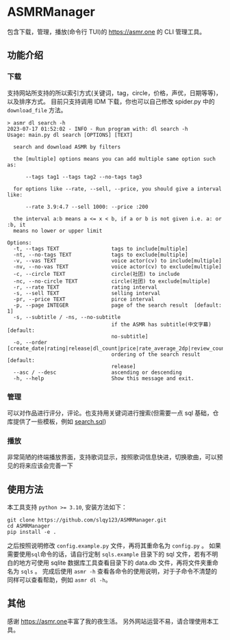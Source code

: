 # ASMRManager

包含下载，管理，播放(命令行 TUI)的 <https://asmr.one> 的 CLI 管理工具。

## 功能介绍

### 下载

支持网站所支持的所以索引方式(关键词，tag，circle，价格，声优，日期等等)，以及排序方式。
目前只支持调用 IDM 下载，你也可以自己修改 spider.py 中的 `download_file` 方法。

```shell
> asmr dl search -h
2023-07-17 01:52:02 - INFO - Run program with: dl search -h
Usage: main.py dl search [OPTIONS] [TEXT]

  search and download ASMR by filters

  the [multiple] options means you can add multiple same option such as:

      --tags tag1 --tags tag2 --no-tags tag3

  for options like --rate, --sell, --price, you should give a interval like:

      --rate 3.9:4.7 --sell 1000: --price :200

  the interval a:b means a <= x < b, if a or b is not given i.e. a: or :b, it
  means no lower or upper limit

Options:
  -t, --tags TEXT                 tags to include[multiple]
  -nt, --no-tags TEXT             tags to exclude[multiple]
  -v, --vas TEXT                  voice actor(cv) to include[multiple]
  -nv, --no-vas TEXT              voice actor(cv) to exclude[multiple]
  -c, --circle TEXT               circle(社团) to include
  -nc, --no-circle TEXT           circle(社团) to exclude[multiple]
  -r, --rate TEXT                 rating interval
  -s, --sell TEXT                 selling interval
  -pr, --price TEXT               pirce interval
  -p, --page INTEGER              page of the search result  [default: 1]
  -s, --subtitle / -ns, --no-subtitle
                                  if the ASMR has subtitle(中文字幕)  [default:
                                  no-subtitle]
  -o, --order [create_date|rating|release|dl_count|price|rate_average_2dp|review_count|id|nsfw|random]
                                  ordering of the search result  [default:
                                  release]
  --asc / --desc                  ascending or descending
  -h, --help                      Show this message and exit.
```

### 管理

可以对作品进行评分，评论。也支持用关键词进行搜索(但需要一点 sql 基础，仓库提供了一些模板，例如 [search.sql](./sqls.example/search.sql))

### 播放

非常简陋的终端播放界面，支持歌词显示，按照歌词信息快进，切换歌曲，可以预见的将来应该会完善一下

## 使用方法

本工具支持 `python >= 3.10`, 安装方法如下：

```shell
git clone https://github.com/slqy123/ASMRManager.git
cd ASMRManager
pip install -e .
```

之后按照说明修改 `config.example.py` 文件，再将其重命名为 `config.py` 。
如果需要使用`sql`命令的话，请自行定制 `sqls.example` 目录下的 sql 文件，若有不明白的地方可使用 sqlite 数据库工具查看目录下的 data.db 文件，再将文件夹重命名为 `sqls` 。
完成后使用 `asmr -h` 查看各命令的使用说明，对于子命令不清楚的同样可以查看帮助，例如 `asmr dl -h`。

## 其他

感谢 <https://asmr.one>丰富了我的夜生活。
另外网站运营不易，请合理使用本工具。
